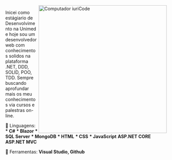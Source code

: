 <img src="https://raw.githubusercontent.com/MicaelliMedeiros/micaellimedeiros/master/image/computer-illustration.png" min-width="400px" max-width="400px" width="400px" align="right" alt="Computador iuriCode">

<p align="left"> 
 Inicei como estágiario de Desenvolvimento na Unimed e hoje sou um desenvolvedor web com conhecimentos solidos na plataforma .NET, DDD, SOLID, POO, TDD.
Sempre buscando aprofundar mais os meu conhecimentos via cursos e palestras on-line.
</p>

<p align="left">
  🦄 Linguagens: <strong>* C#</strong>
                 <strong>* Blazor</strong>
                 <strong>* SQL Server</strong>
                 <strong>* MongoDB</strong>
                 <strong>* HTML</strong>
                 <strong>* CSS</strong>
                 <strong>* JavaScript</strong>
                 <strong>ASP.NET CORE</strong>
                 <strong>ASP.NET MVC</strong>
</p>

<p align="left">
  💼 Ferramentas: <strong>Visual Studio, </strong>
  <strong>Github</strong>
</p>
